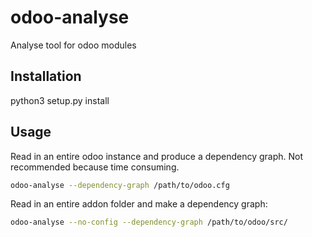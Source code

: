 # odoo-analyse

Analyse tool for odoo modules

## Installation

python3 setup.py install

## Usage

Read in an entire odoo instance and produce a dependency graph. Not recommended because time consuming.

```bash
odoo-analyse --dependency-graph /path/to/odoo.cfg
```

Read in an entire addon folder and make a dependency graph:
```bash
odoo-analyse --no-config --dependency-graph /path/to/odoo/src/
```
